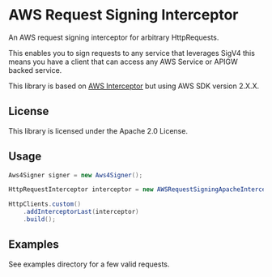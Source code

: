 # AWS Request Signing Interceptor

An AWS request signing interceptor for arbitrary HttpRequests.

This enables you to sign requests to any service that leverages SigV4 this means you have a client that can access any AWS Service or APIGW backed service.

This library is based on [AWS Interceptor](https://github.com/awslabs/aws-request-signing-apache-interceptor) but using AWS SDK version 2.X.X.

## License

This library is licensed under the Apache 2.0 License.

## Usage
```java
Aws4Signer signer = new Aws4Signer();

HttpRequestInterceptor interceptor = new AWSRequestSigningApacheInterceptor(serviceName, signer, credentialsProvider, AWS_REGION);

HttpClients.custom()
    .addInterceptorLast(interceptor)
    .build();
```

## Examples

See examples directory for a few valid requests.
